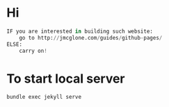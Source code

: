 # Hi
```python
IF you are interested in building such website:
    go to http://jmcglone.com/guides/github-pages/
ELSE:
    carry on!
```

To start local server
=====================
```bundle exec jekyll serve```